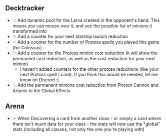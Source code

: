 ## Decktracker

-   ✨ Add dynamic pool for the Larva created in the opponent's hand. This means you can mouse over it, and see the possible list of minions it transformed into
-   ✨ Add a counter for your next starship launch reduction
-   ✨ Add a counter for the number of Protoss spells you played this game (for Colossus)
-   ✨ Add a counter for the Protoss minion cost reduction (it will show the permanent cost reduction, as well as the cost reduction for your next minion)
    -   I haven't added counters for the other protoss reductions (like your next Protoss spell / card). If you think this would be needed, let me know on Discord :)
-   ✨ Add the permanent minions cost reduction from Photon Cannon and Artanis to the Global Effects

## Arena

-   ✨ When Discovering a card from another class - or simply a card where there isn't much data for your class - the stats will now use the "global" stats (including all classes, not only the one you're playing with)

